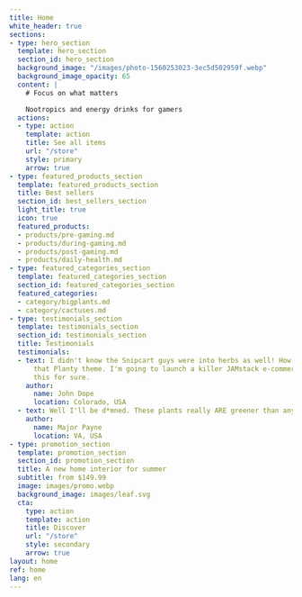 ```yaml
---
title: Home
white_header: true
sections:
- type: hero_section
  template: hero_section
  section_id: hero_section
  background_image: "/images/photo-1560253023-3ec5d502959f.webp"
  background_image_opacity: 65
  content: |
    # Focus on what matters

    Nootropics and energy drinks for gamers
  actions:
  - type: action
    template: action
    title: See all items
    url: "/store"
    style: primary
    arrow: true
- type: featured_products_section
  template: featured_products_section
  title: Best sellers
  section_id: best_sellers_section
  light_title: true
  icon: true
  featured_products:
  - products/pre-gaming.md
  - products/during-gaming.md
  - products/post-gaming.md
  - products/daily-health.md
- type: featured_categories_section
  template: featured_categories_section
  section_id: featured_categories_section
  featured_categories:
  - category/bigplants.md
  - category/cactuses.md
- type: testimonials_section
  template: testimonials_section
  section_id: testimonials_section
  title: Testimonials
  testimonials:
  - text: I didn't know the Snipcart guys were into herbs as well! How beautiful is
      that Planty theme. I'm going to launch a killer JAMstack e-commerce store using
      this for sure.
    author:
      name: John Dope
      location: Colorado, USA
  - text: Well I'll be d*mned. These plants really ARE greener than any of my recruits.
    author:
      name: Major Payne
      location: VA, USA
- type: promotion_section
  template: promotion_section
  section_id: promotion_section
  title: A new home interior for summer
  subtitle: from $149.99
  image: images/promo.webp
  background_image: images/leaf.svg
  cta:
    type: action
    template: action
    title: Discover
    url: "/store"
    style: secondary
    arrow: true
layout: home
ref: home
lang: en
---
```


